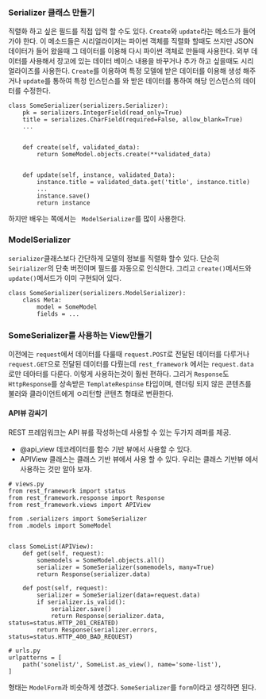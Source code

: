 ### Serializer 클래스 만들기
직렬화 하고 싶은 필드를 직접 입력 할 수도 있다.
`Create`와 `update`라는 메소드가 들어 가야 한다. 이 메소드들은 시리얼라이저는 파이썬 객체를 직렬화 할때도 쓰지만 JSON데이터가 들어 왔을때 그 데이터를 이용해 다시 파이썬 객체로 만들때 사용한다.
외부 데이터를 사용해서 장고에 있는 데이터 베이스 내용을 바꾸거나 추가 하고 싶을때도 시리얼라이즈를 사용한다. `Create`를 이용하여 특정 모델에 받은 데이터를 이용해 생성 해주거나 `update`를 통하여 특정 인스턴스를 와 받은 데이터를 통하여 해당 인스턴스의 데이터를 수정한다.

```
class SomeSerializer(serializers.Serializer):
    pk = serializers.IntegerField(read_only=True)
    title = serializes.CharField(required=False, allow_blank=True)
    ...
    
    
    def create(self, validated_data):
        return SomeModel.objects.create(**validated_data)
        
        
    def update(self, instance, validated_Data):
        instance.title = validated_data.get('title', instance.title)
        ...
        instance.save()
        return instance
```

하지만 배우는 쪽에서는 ` ModelSerializer`를 많이 사용한다.

### ModelSerializer
`serializer`클래스보다 간단하게 모델의 정보를 직렬화 할수 있다.
단순히 `Seirializer`의 단축 버전이며 필드를 자동으로 인식한다. 그리고 `create()`메서드와 `update()`메서드가 이미 구현되어 있다.
```
class SomeSerializer(serializers.ModelSerializer):
    class Meta:
        model = SomeModel
        fields = ...
```

### SomeSerializer를 사용하는 View만들기
이전에는 `request`에서 데이터를 다룰때 `request.POST`로 전달된 데이터를 다루거나 `request.GET`으로 전달된 데이터를 다뤘는데 `rest_framework` 에서는 `request.data`로만 데아터를 다룬다. 이렇게 사용하는것이 훨씬 편하다.
그리거 `Response`도 `HttpResponse`를 상속받은 `TemplateRespinse` 타입이며, 렌더링 되지 않은 콘텐츠를 불러와 클라이언트에게 ㅇ리턴할 콘텐츠 형태로 변환한다.

#### API뷰 감싸기
REST 프레임워크는 API 뷰를 작성하는데 사용할 수 있는 두가지 래퍼를 제공.
* @api_view 데코레이터를 함수 기반 뷰에서 사용할 수 있다.
* APIView 클래스는 클래스 기반 뷰에서 사용 할 수 있다.
우리는 클래스 기반뷰 에서 사용하는 것만 알아 보자.
```
# views.py
from rest_framework import status
from rest_framework.response import Response
from rest_framework.views import APIView

from .serializers import SomeSerializer
from .models import SomeModel


class SomeList(APIView):
    def get(self, request):
        somemodels = SomeModel.objects.all()
        serializer = SomeSerializer(somemodels, many=True)
        return Response(serializer.data)

    def post(self, request):
        serializer = SomeSerializer(data=request.data)
        if serializer.is_valid():
            serializer.save()
            return Response(serializer.data, status=status.HTTP_201_CREATED)
        return Response(serializer.errors, status=status.HTTP_400_BAD_REQUEST)

```
```
# urls.py
urlpatterns = [
    path('sonelist/', SomeList.as_view(), name='some-list'),
]

```
형태는 `ModelForm`과 비슷하게 생겼다. `SomeSerializer`를 `form`이라고 생각하면 된다. 

